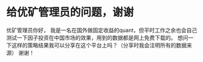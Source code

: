 # 给优矿管理员的问题，谢谢

优矿管理员你好，
我是一名在国外做固定收益的quant，但平时工作之余也会自己测试一下因子投资在中国市场的效果，用到的数据都是网上免费下载的。
想问一下这样的策略结果我可以分享在这个平台上吗？（分享时我会注明所有的数据来源）
谢谢！